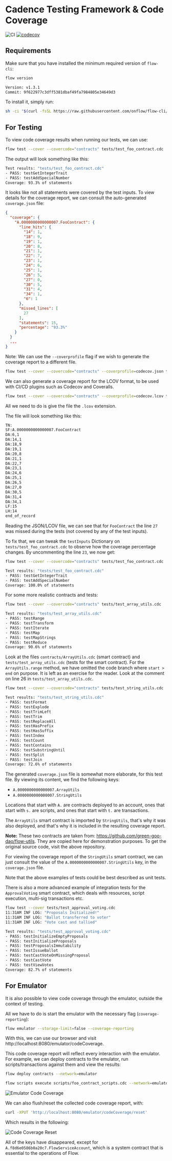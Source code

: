 # Cadence Testing Framework & Code Coverage

![CI](https://github.com/m-Peter/flow-code-coverage/actions/workflows/ci.yml/badge.svg) [![codecov](https://codecov.io/gh/m-Peter/flow-code-coverage/branch/main/graph/badge.svg?token=5GWD5NHEKF)](https://codecov.io/gh/m-Peter/flow-code-coverage)

## Requirements

Make sure that you have installed the minimum required version of `flow-cli`:

```bash
flow version

Version: v1.3.1
Commit: 9f622977c3dff5381dbaf49fa7984805e34649d3
```

To install it, simply run:

```bash
sh -ci "$(curl -fsSL https://raw.githubusercontent.com/onflow/flow-cli/master/install.sh)" -- v1.5.0
```

## For Testing

To view code coverage results when running our tests, we can use:

```bash
flow test --cover --covercode="contracts" tests/test_foo_contract.cdc
```

The output will look something like this:

```bash
Test results: "tests/test_foo_contract.cdc"
- PASS: testGetIntegerTrait
- PASS: testAddSpecialNumber
Coverage: 93.3% of statements
```

It looks like not all statements were covered by the test inputs. To view details for the coverage report,
we can consult the auto-generated `coverage.json` file:

```json
{
  "coverage": {
    "A.0000000000000007.FooContract": {
      "line_hits": {
        "14": 1,
        "18": 9,
        "19": 1,
        "20": 8,
        "21": 1,
        "22": 7,
        "23": 1,
        "24": 6,
        "25": 1,
        "26": 5,
        "27": 0,
        "30": 5,
        "31": 4,
        "34": 1,
        "6": 1
      },
      "missed_lines": [
        27
      ],
      "statements": 15,
      "percentage": "93.3%"
    }
  }
  ...
}
```

Note: We can use the `--coverprofile` flag if we wish to generate the coverage report to a different file.

```bash
flow test --cover --covercode="contracts" --coverprofile=codecov.json tests/test_foo_contract.cdc
```

We can also generate a coverage report for the LCOV format, to be used with CI/CD plugins such as Codecov and Coveralls.

```bash
flow test --cover --covercode="contracts" --coverprofile=codecov.lcov tests/test_foo_contract.cdc
```

All we need to do is give the file the `.lcov` extension.

The file will look something like this:

```bash
TN:
SF:A.0000000000000007.FooContract
DA:6,1
DA:14,1
DA:18,9
DA:19,1
DA:20,8
DA:21,1
DA:22,7
DA:23,1
DA:24,6
DA:25,1
DA:26,5
DA:27,0
DA:30,5
DA:31,4
DA:34,1
LF:15
LH:14
end_of_record
```

Reading the JSON/LCOV file, we can see that for `FooContract` the line `27` was missed during the tests (not covered by any of the test inputs).

To fix that, we can tweak the `testInputs` Dictionary on `tests/test_foo_contract.cdc` to observe how the coverage percentage changes. By uncommenting the line `23`, we now get:

```bash
flow test --cover --covercode="contracts" tests/test_foo_contract.cdc

Test results: "tests/test_foo_contract.cdc"
- PASS: testGetIntegerTrait
- PASS: testAddSpecialNumber
Coverage: 100.0% of statements
```

For some more realistic contracts and tests:

```bash
flow test --cover --covercode="contracts" tests/test_array_utils.cdc

Test results: "tests/test_array_utils.cdc"
- PASS: testRange
- PASS: testTransform
- PASS: testIterate
- PASS: testMap
- PASS: testMapStrings
- PASS: testReduce
Coverage: 90.6% of statements
```

Look at the files `contracts/ArrayUtils.cdc` (smart contract) and `tests/test_array_utils.cdc` (tests for the smart contract).
For the `ArrayUtils.range` method, we have omitted the code branch where `start > end` on purpose. It is left as an exercise for the reader. Look at the comment on line 26 in `tests/test_array_utils.cdc`.

```bash
flow test --cover --covercode="contracts" tests/test_string_utils.cdc

Test results: "tests/test_string_utils.cdc"
- PASS: testFormat
- PASS: testExplode
- PASS: testTrimLeft
- PASS: testTrim
- PASS: testReplaceAll
- PASS: testHasPrefix
- PASS: testHasSuffix
- PASS: testIndex
- PASS: testCount
- PASS: testContains
- PASS: testSubstringUntil
- PASS: testSplit
- PASS: testJoin
Coverage: 72.6% of statements
```

The generated `coverage.json` file is somewhat more elaborate, for this test file. By viewing its content, we find the following keys:

- `A.0000000000000007.ArrayUtils`
- `A.0000000000000007.StringUtils`

Locations that start with `A.` are contracts deployed to an account, ones that start with `s.` are scripts, and ones that start with `t.` are transactions.

The `ArrayUtils` smart contract is imported by `StringUtils`, that's why it was also deployed, and
that's why it is included in the resulting coverage report.

**Note:** These two contracts are taken from: https://github.com/green-goo-dao/flow-utils. They are copied here for demonstration purposes. To get the original source code, visit the above repository.

For viewing the coverage report of the `StringUtils` smart contract, we can just consult the value of the `A.0000000000000007.StringUtils` key, in the `coverage.json` file.

Note that the above examples of tests could be best described as unit tests.

There is also a more advanced example of integration tests for the `ApprovalVoting` smart contract, which deals with resources, script execution, multi-sig transactions etc.

```bash
flow test --cover tests/test_approval_voting.cdc
11:31AM INF LOG: "Proposals Initialized!"
11:31AM INF LOG: "Ballot transferred to voter"
11:31AM INF LOG: "Vote cast and tallied"

Test results: "tests/test_approval_voting.cdc"
- PASS: testInitializeEmptyProposals
- PASS: testInitializeProposals
- PASS: testProposalsImmutability
- PASS: testIssueBallot
- PASS: testCastVoteOnMissingProposal
- PASS: testCastVote
- PASS: testViewVotes
Coverage: 82.7% of statements
```

## For Emulator

It is also possible to view code coverage through the emulator, outside the context of testing.

All we have to do is start the emulator with the necessary flag (`coverage-reporting`):

```bash
flow emulator --storage-limit=false --coverage-reporting
```

With this, we can use our browser and visit http://localhost:8080/emulator/codeCoverage.

This code coverage report will reflect every interaction with the emulator. For example, we can deploy contracts to the emulator, run scripts/transactions against them and view the results:

```bash
flow deploy contracts --network=emulator

flow scripts execute scripts/foo_contract_scripts.cdc --network=emulator
```

![Emulator Code Coverage](./emulator-code-coverage.png)

We can also flush/reset the collected code coverage report, with:

```bash
curl -XPUT 'http://localhost:8080/emulator/codeCoverage/reset'
```

Which results in the following:

![Code Coverage Reset](./code-coverage-reset.png)

All of the keys have disappeared, except for `A.f8d6e0586b0a20c7.FlowServiceAccount`, which is a system contract that is essential to the operations of Flow.

